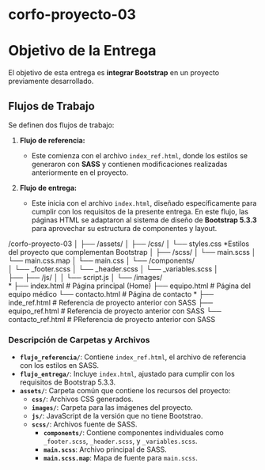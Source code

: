 # corfo-proyecto-03
# Objetivo de la Entrega

El objetivo de esta entrega es **integrar Bootstrap** en un proyecto previamente desarrollado.

## Flujos de Trabajo

Se definen dos flujos de trabajo:

1. **Flujo de referencia:**
   - Este comienza con el archivo `index_ref.html`, donde los estilos se generaron con **SASS** y contienen modificaciones realizadas anteriormente en el proyecto.
  
2. **Flujo de entrega:**
   - Este inicia con el archivo `index.html`, diseñado específicamente para cumplir con los requisitos de la presente entrega. En este flujo, las páginas HTML se adaptaron al sistema de diseño de **Bootstrap 5.3.3** para aprovechar su estructura de componentes y layout.

/corfo-proyecto-03
│
├── /assets/
│   ├── /css/
│       └── styles.css *Estilos del proyecto que complementan Bootstrap
│   ├── /scss/
│       └── main.scss 
│       └── main.css.map
│       └── main.css
│       └── /components/  
│                 └── _footer.scss
│                 └── _header.scss
│                 └── _variables.scss
│  
├── ├── /js/
│   │   └── script.js
│   └── /images/         
*
├── index.html              # Página principal (Home)
├── equipo.html             # Página del equipo médico
└── contacto.html           # Página de contacto
*
├── inde_ref.html           # Referencia de proyecto anterior con SASS
├── equipo_ref.html         # Referencia de proyecto anterior con SASS
└── contacto_ref.html       # PReferencia de proyecto anterior con SASS




### Descripción de Carpetas y Archivos

- **`flujo_referencia/`**: Contiene `index_ref.html`, el archivo de referencia con los estilos en SASS.
- **`flujo_entrega/`**: Incluye `index.html`, ajustado para cumplir con los requisitos de Bootstrap 5.3.3.
- **`assets/`**: Carpeta común que contiene los recursos del proyecto:
  - **`css/`**: Archivos CSS generados.
  - **`images/`**: Carpeta para las imágenes del proyecto.
  - **`js/`**: JavaScript de la versión que no tiene Bootstrao.
  - **`scss/`**: Archivos fuente de SASS.
    - **`components/`**: Contiene componentes individuales como `_footer.scss`, `_header.scss`, y `_variables.scss`.
    - **`main.scss`**: Archivo principal de SASS.
    - **`main.scss.map`**: Mapa de fuente para `main.scss`.







